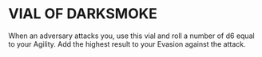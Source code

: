 # VIAL OF DARKSMOKE

When an adversary attacks you, use this vial and roll a number of d6 equal to your Agility. Add the highest result to your Evasion against the attack.